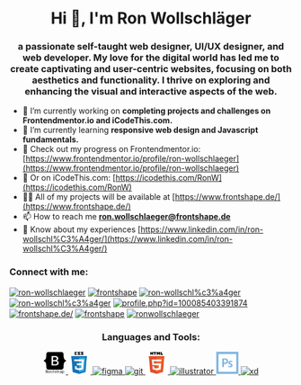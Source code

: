 <h1 align="center">Hi 👋, I'm Ron Wollschläger</h1>
<h3 align="center">a passionate self-taught web designer, UI/UX designer, and web developer. My love for the digital world has led me to create captivating and user-centric websites, focusing on both aesthetics and functionality. I thrive on exploring and enhancing the visual and interactive aspects of the web.</h3>

- 🔭 I’m currently working on **completing projects and challenges on Frontendmentor.io and iCodeThis.com.**
- 🌱 I’m currently learning **responsive web design and Javascript fundamentals.**
- 👯 Check out my progress on Frontendmentor.io: [https://www.frontendmentor.io/profile/ron-wollschlaeger](https://www.frontendmentor.io/profile/ron-wollschlaeger)
- 🤝 Or on iCodeThis.com: [https://icodethis.com/RonW](https://icodethis.com/RonW)
- 👨‍💻 All of my projects will be available at [https://www.frontshape.de/](https://www.frontshape.de/)
- 📫 How to reach me **ron.wollschlaeger@frontshape.de**
- 📄 Know about my experiences [https://www.linkedin.com/in/ron-wollschl%C3%A4ger/](https://www.linkedin.com/in/ron-wollschl%C3%A4ger/)

<h3 align="left">Connect with me:</h3>
<p align="left">
<a href="https://codepen.io/ron-wollschlaeger" target="blank"><img align="center" src="https://raw.githubusercontent.com/rahuldkjain/github-profile-readme-generator/master/src/images/icons/Social/codepen.svg" alt="ron-wollschlaeger" height="30" width="40" /></a>
<a href="https://twitter.com/frontshape" target="blank"><img align="center" src="https://raw.githubusercontent.com/rahuldkjain/github-profile-readme-generator/master/src/images/icons/Social/twitter.svg" alt="frontshape" height="30" width="40" /></a>
<a href="https://linkedin.com/in/ron-wollschl%c3%a4ger" target="blank"><img align="center" src="https://raw.githubusercontent.com/rahuldkjain/github-profile-readme-generator/master/src/images/icons/Social/linked-in-alt.svg" alt="ron-wollschl%c3%a4ger" height="30" width="40" /></a>
<a href="https://stackoverflow.com/users/ron-wollschl%c3%a4ger" target="blank"><img align="center" src="https://raw.githubusercontent.com/rahuldkjain/github-profile-readme-generator/master/src/images/icons/Social/stack-overflow.svg" alt="ron-wollschl%c3%a4ger" height="30" width="40" /></a>
<a href="https://fb.com/profile.php?id=100085403391874" target="blank"><img align="center" src="https://raw.githubusercontent.com/rahuldkjain/github-profile-readme-generator/master/src/images/icons/Social/facebook.svg" alt="profile.php?id=100085403391874" height="30" width="40" /></a>
<a href="https://instagram.com/frontshape.de/" target="blank"><img align="center" src="https://raw.githubusercontent.com/rahuldkjain/github-profile-readme-generator/master/src/images/icons/Social/instagram.svg" alt="frontshape.de/" height="30" width="40" /></a>
<a href="https://dribbble.com/frontshape" target="blank"><img align="center" src="https://raw.githubusercontent.com/rahuldkjain/github-profile-readme-generator/master/src/images/icons/Social/dribbble.svg" alt="frontshape" height="30" width="40" /></a>
<a href="https://www.behance.net/ronwollschlaeger" target="blank"><img align="center" src="https://raw.githubusercontent.com/rahuldkjain/github-profile-readme-generator/master/src/images/icons/Social/behance.svg" alt="ronwollschlaeger" height="30" width="40" /></a>
</p>

<h3 align="center">Languages and Tools:</h3>
<p align="center"> <a href="https://getbootstrap.com" target="_blank" rel="noreferrer"> <img src="https://raw.githubusercontent.com/devicons/devicon/master/icons/bootstrap/bootstrap-plain-wordmark.svg" alt="bootstrap" width="40" height="40"/> </a> <a href="https://www.w3schools.com/css/" target="_blank" rel="noreferrer"> <img src="https://raw.githubusercontent.com/devicons/devicon/master/icons/css3/css3-original-wordmark.svg" alt="css3" width="40" height="40"/> </a> <a href="https://www.figma.com/" target="_blank" rel="noreferrer"> <img src="https://www.vectorlogo.zone/logos/figma/figma-icon.svg" alt="figma" width="40" height="40"/> </a> <a href="https://git-scm.com/" target="_blank" rel="noreferrer"> <img src="https://www.vectorlogo.zone/logos/git-scm/git-scm-icon.svg" alt="git" width="40" height="40"/> </a> <a href="https://www.w3.org/html/" target="_blank" rel="noreferrer"> <img src="https://raw.githubusercontent.com/devicons/devicon/master/icons/html5/html5-original-wordmark.svg" alt="html5" width="40" height="40"/> </a> <a href="https://www.adobe.com/in/products/illustrator.html" target="_blank" rel="noreferrer"> <img src="https://www.vectorlogo.zone/logos/adobe_illustrator/adobe_illustrator-icon.svg" alt="illustrator" width="40" height="40"/> </a> <a href="https://www.photoshop.com/en" target="_blank" rel="noreferrer"> <img src="https://raw.githubusercontent.com/devicons/devicon/master/icons/photoshop/photoshop-line.svg" alt="photoshop" width="40" height="40"/> </a> <a href="https://www.adobe.com/products/xd.html" target="_blank" rel="noreferrer"> <img src="https://cdn.worldvectorlogo.com/logos/adobe-xd.svg" alt="xd" width="40" height="40"/> </a> </p>
